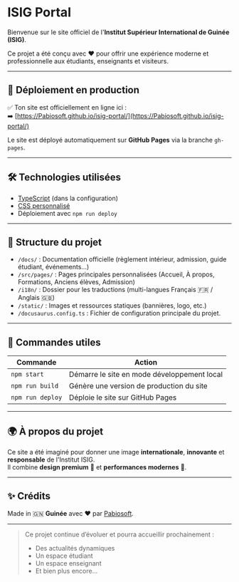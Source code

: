 # ISIG Portal

Bienvenue sur le site officiel de l'**Institut Supérieur International de Guinée (ISIG)**.

Ce projet a été conçu avec ❤️ pour offrir une expérience moderne et professionnelle aux étudiants, enseignants et visiteurs.

---

## 🚀 Déploiement en production

✅ Ton site est officiellement en ligne ici :  
➡️ [https://Pabiosoft.github.io/isig-portal/](https://Pabiosoft.github.io/isig-portal/)

Le site est déployé automatiquement sur **GitHub Pages** via la branche `gh-pages`.

---

## 🛠️ Technologies utilisées
- [TypeScript](https://www.typescriptlang.org/) (dans la configuration)
- [CSS personnalisé](./src/css/custom.css)
- Déploiement avec `npm run deploy`

---

## 📂 Structure du projet

- `/docs/` : Documentation officielle (règlement intérieur, admission, guide étudiant, événements...)
- `/src/pages/` : Pages principales personnalisées (Accueil, À propos, Formations, Anciens élèves, Admission)
- `/i18n/` : Dossier pour les traductions (multi-langues Français 🇫🇷 / Anglais 🇬🇧)
- `/static/` : Images et ressources statiques (bannières, logo, etc.)
- `/docusaurus.config.ts` : Fichier de configuration principale du projet.

---

## 📜 Commandes utiles

| Commande           | Action                                       |
| ------------------ | ------------------------------------------- |
| `npm start`        | Démarre le site en mode développement local |
| `npm run build`    | Génère une version de production du site    |
| `npm run deploy`   | Déploie le site sur GitHub Pages            |

---

## 🌍 À propos du projet

Ce site a été imaginé pour donner une image **internationale**, **innovante** et **responsable** de l'Institut ISIG.  
Il combine **design premium** 🎨 et **performances modernes** 🚀.

---

## ✨ Crédits

Made in 🇬🇳 **Guinée** avec ❤️ par [Pabiosoft](https://pabiosoft.com/).

---

> Ce projet continue d’évoluer et pourra accueillir prochainement :  
> - Des actualités dynamiques  
> - Un espace étudiant  
> - Un espace enseignant  
> - Et bien plus encore...


